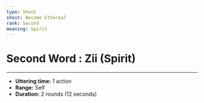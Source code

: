 ```yaml
---
type: Shout
shout: Become Ethereal
rank: Second
meaning: Spirit
---
```

# Second Word : Zii (Spirit)
---
- **Uttering time:** 1 action
- **Range:** Self
- **Duration:** 2 rounds (12 seconds)